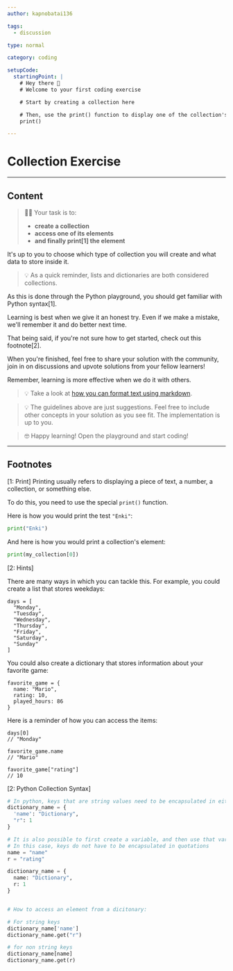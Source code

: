 ```yaml
---
author: kapnobatai136

tags:
  - discussion

type: normal

category: coding

setupCode:
  startingPoint: |
    # Hey there 👋
    # Welcome to your first coding exercise

    # Start by creating a collection here

    # Then, use the print() function to display one of the collection's elements
    print()

---
```


# Collection Exercise

---

## Content

> 👩‍💻 Your task is to:
> - **create a collection**
> - **access one of its elements**
> - **and finally print[1] the element**

It's up to you to choose which type of collection you will create and what data to store inside it.

> 💡 As a quick reminder, lists and dictionaries are both considered collections.

As this is done through the Python playground, you should get familiar with Python syntax[1].

Learning is best when we give it an honest try. Even if we make a mistake, we'll remember it and do better next time.

That being said, if you're not sure how to get started, check out this footnote[2].

When you're finished, feel free to share your solution with the community, join in on discussions and upvote solutions from your fellow learners!

Remember, learning is more effective when we do it with others.

> 💡 Take a look at [how you can format text using markdown](https://www.enki.com/glossary/general/markdown-formatting).

> 💡 The guidelines above are just suggestions. Feel free to include other concepts in your solution as you see fit. The implementation is up to you.

> 🤓 Happy learning! Open the playground and start coding!

---

## Footnotes

[1: Print]
Printing usually refers to displaying a piece of text, a number, a collection, or something else.

To do this, you need to use the special `print()` function.

Here is how you would print the test `"Enki"`:

```py
print("Enki")
```

And here is how you would print a collection's element:

```py
print(my_collection[0])
```

[2: Hints]

There are many ways in which you can tackle this. For example, you could create a list that stores weekdays:

```plain-text
days = [
  "Monday",
  "Tuesday",
  "Wednesday",
  "Thursday",
  "Friday",
  "Saturday",
  "Sunday"
]
```

You could also create a dictionary that stores information about your favorite game:

```plain-text
favorite_game = {
  name: "Mario",
  rating: 10,
  played_hours: 86
}
```

Here is a reminder of how you can access the items:

```plain-text
days[0]
// "Monday"

favorite_game.name
// "Mario"

favorite_game["rating"]
// 10
```

[2: Python Collection Syntax]

```python
# In python, keys that are string values need to be encapsulated in either 'single' or "double" quotes
dictionary_name = {
  'name': "Dictionary",
  "r": 1
}

# It is also possible to first create a variable, and then use that variable as a key:
# In this case, keys do not have to be encapsulated in quotations
name = "name"
r = "rating"

dictionary_name = {
  name: "Dictionary",
  r: 1
}


# How to access an element from a dicitonary:

# For string keys
dictionary_name['name']
dictionary_name.get("r")

# for non string keys
dictionary_name[name]
dictionary_name.get(r)
```
